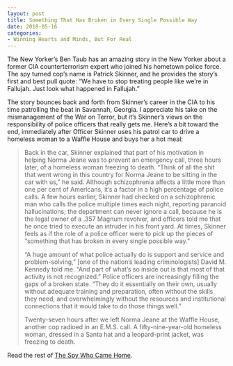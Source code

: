 ```yaml
---
layout: post
title: Something That Has Broken in Every Single Possible Way 
date: 2018-05-16
categories: 
- Winning Hearts and Minds, But For Real
---
```


The New Yorker’s Ben Taub has an amazing story in the New Yorker about a former CIA counterterrorism expert who joined his hometown police force. The spy turned cop’s name is Patrick Skinner, and he provides the story’s first and best pull quote: “We have to stop treating people like we’re in Fallujah. Just look what happened in Fallujah.” 

The story bounces back and forth from Skinner’s career in the CIA to his time patrolling the beat in Savannah, Georgia. I appreciate his take on the mismanagement of the War on Terror, but it’s Skinner’s views on the responsibility of police officers that really gets me. Here’s a bit toward the end, immediately after Officer Skinner uses his patrol car to drive a homeless woman to a Waffle House and buys her a hot meal:

> Back in the car, Skinner explained that part of his motivation in helping Norma Jeane was to prevent an emergency call, three hours later, of a homeless woman freezing to death. “Think of all the shit that went wrong in this country for Norma Jeane to be sitting in the car with us,” he said. Although schizophrenia affects a little more than one per cent of Americans, it’s a factor in a high percentage of police calls. A few hours earlier, Skinner had checked on a schizophrenic man who calls the police multiple times each night, reporting paranoid hallucinations; the department can never ignore a call, because he is the legal owner of a .357 Magnum revolver, and officers told me that he once tried to execute an intruder in his front yard. At times, Skinner feels as if the role of a police officer were to pick up the pieces of “something that has broken in every single possible way.”
> 
> “A huge amount of what police actually do is support and service and problem-solving,” [one of the nation’s leading criminologists] David M. Kennedy told me. “And part of what’s so inside out is that most of that activity is not recognized.” Police officers are increasingly filling the gaps of a broken state. “They do it essentially on their own, usually without adequate training and preparation, often without the skills they need, and overwhelmingly without the resources and institutional connections that it would take to do those things well.”
> 
> Twenty-seven hours after we left Norma Jeane at the Waffle House, another cop radioed in an E.M.S. call. A fifty-nine-year-old homeless woman, dressed in a Santa hat and a leopard-print jacket, was freezing to death.

Read the rest of ​[The Spy Who Came Home](https://www.newyorker.com/magazine/2018/05/07/the-spy-who-came-home).
